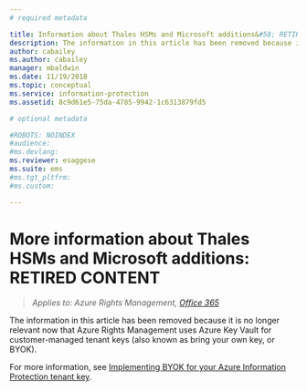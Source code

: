 ```yaml
---
# required metadata

title: Information about Thales HSMs and Microsoft additions&#58; RETIRED CONTENT | Azure RMS
description: The information in this article has been removed because it is no longer relevant now that Azure Rights Management uses Azure Key Vault for customer-managed tenant keys (also known as bring your own key, or BYOK). 
author: cabailey
ms.author: cabailey
manager: mbaldwin
ms.date: 11/19/2018
ms.topic: conceptual
ms.service: information-protection
ms.assetid: 8c9d61e5-75da-4785-9942-1c6313879fd5

# optional metadata

#ROBOTS: NOINDEX
#audience:
#ms.devlang:
ms.reviewer: esaggese
ms.suite: ems
#ms.tgt_pltfrm:
#ms.custom:

---
```


# More information about Thales HSMs and Microsoft additions: RETIRED CONTENT

>*Applies to: Azure Rights Management, [Office 365](http://download.microsoft.com/download/E/C/F/ECF42E71-4EC0-48FF-AA00-577AC14D5B5C/Azure_Information_Protection_licensing_datasheet_EN-US.pdf)*

The information in this article has been removed because it is no longer relevant now that Azure Rights Management uses Azure Key Vault for customer-managed tenant keys (also known as bring your own key, or BYOK). 

For more information, see [Implementing BYOK for your Azure Information Protection tenant key](plan-implement-tenant-key.md#implementing-byok-for-your-azure-information-protection-tenant-key).